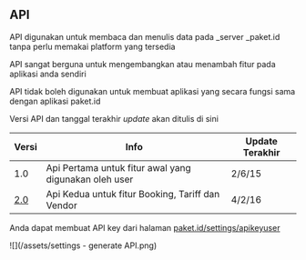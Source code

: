## API

API digunakan untuk membaca dan menulis data pada _server _paket.id tanpa perlu memakai platform yang tersedia

API sangat berguna untuk mengembangkan atau menambah fitur pada aplikasi anda sendiri

API tidak boleh digunakan untuk membuat aplikasi yang secara fungsi sama dengan aplikasi paket.id

Versi API dan tanggal terakhir _update_ akan ditulis di sini

| Versi | Info | Update Terakhir |
| --- | --- | --- |
| 1.0 | Api Pertama untuk fitur awal yang digunakan oleh user | 2/6/15 |
| [2.0](versi-2.md) | Api Kedua untuk fitur Booking, Tariff dan Vendor | 4/2/16 |

Anda dapat membuat API key dari halaman [paket.id/settings/apikeyuser](/paket.id/settings/apikeyuser)

![](/assets/settings - generate API.png)

